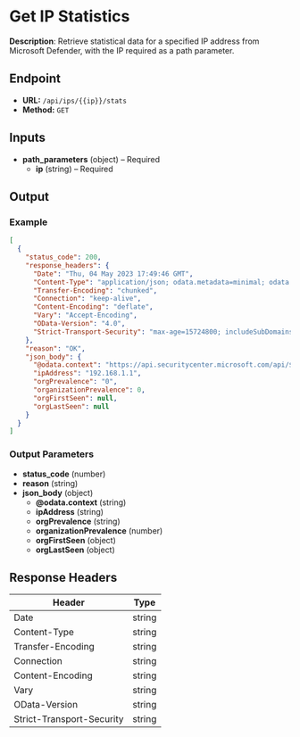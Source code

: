 # Get IP Statistics

**Description**: Retrieve statistical data for a specified IP address from Microsoft Defender, with the IP required as a path parameter.

## Endpoint

- **URL:** `/api/ips/{{ip}}/stats`
- **Method:** `GET`
## Inputs

- **path_parameters** (object) – Required
  - **ip** (string) – Required
## Output

### Example

```json
[
  {
    "status_code": 200,
    "response_headers": {
      "Date": "Thu, 04 May 2023 17:49:46 GMT",
      "Content-Type": "application/json; odata.metadata=minimal; odata.streaming=true; charset=utf-8",
      "Transfer-Encoding": "chunked",
      "Connection": "keep-alive",
      "Content-Encoding": "deflate",
      "Vary": "Accept-Encoding",
      "OData-Version": "4.0",
      "Strict-Transport-Security": "max-age=15724800; includeSubDomains"
    },
    "reason": "OK",
    "json_body": {
      "@odata.context": "https://api.securitycenter.microsoft.com/api/$metadata#microsoft.windowsDefenderATP.api.InOrgIPStats",
      "ipAddress": "192.168.1.1",
      "orgPrevalence": "0",
      "organizationPrevalence": 0,
      "orgFirstSeen": null,
      "orgLastSeen": null
    }
  }
]
```
### Output Parameters

- **status_code** (number)
- **reason** (string)
- **json_body** (object)
  - **@odata.context** (string)
  - **ipAddress** (string)
  - **orgPrevalence** (string)
  - **organizationPrevalence** (number)
  - **orgFirstSeen** (object)
  - **orgLastSeen** (object)
## Response Headers

| Header | Type |
|--------|------|
| Date | string |
| Content-Type | string |
| Transfer-Encoding | string |
| Connection | string |
| Content-Encoding | string |
| Vary | string |
| OData-Version | string |
| Strict-Transport-Security | string |